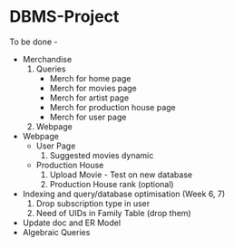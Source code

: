 # DBMS-Project

To be done -
* Merchandise
  1. Queries
      * Merch for home page
      * Merch for movies page
      * Merch for artist page
      * Merch for production house page
      * Merch for user page
  2. Webpage
* Webpage
  * User Page
    1. Suggested movies dynamic
  * Production House
    1. Upload Movie - Test on new database
    2. Production House rank (optional)
* Indexing and query/database optimisation (Week 6, 7)
  1. Drop subscription type in user
  2. Need of UIDs in Family Table (drop them)
* Update doc and ER Model
* Algebraic Queries
